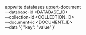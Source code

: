 appwrite databases upsert-document \
    --database-id <DATABASE_ID> \
    --collection-id <COLLECTION_ID> \
    --document-id <DOCUMENT_ID> \
    --data '{ "key": "value" }'
